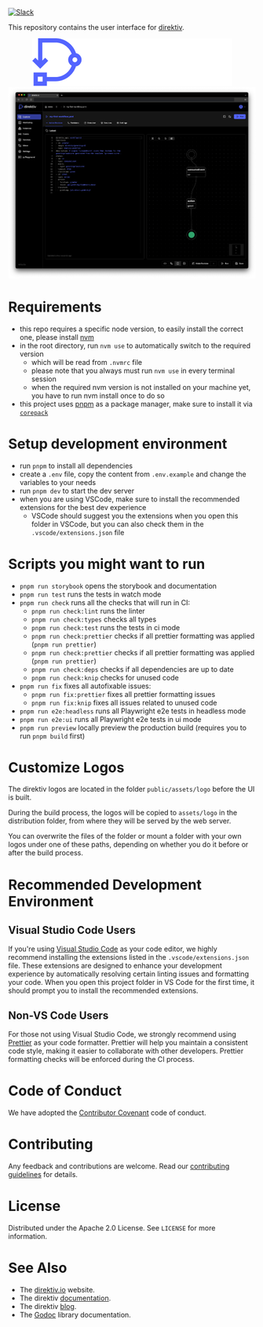 [![Slack](https://img.shields.io/badge/Slack-Join%20Direktiv-4a154b?style=flat&logo=slack)](https://join.slack.com/t/direktiv-io/shared_invite/zt-zf7gmfaa-rYxxBiB9RpuRGMuIasNO~g)

This repository contains the user interface for [direktiv](https://github.com/direktiv/direktiv).

<div align="center">
  <picture>
    <source media="(prefers-color-scheme: dark)" srcset="assets/images/logo-dark.png">
    <source media="(prefers-color-scheme: light)" srcset="assets/images/logo-light.png">
    <img alt="direktiv logo" src="assets/images/logo-dark.png">
</picture>
</div>
<picture>
  <source media="(prefers-color-scheme: dark)" srcset="assets/images/screenshot-dark.png">
  <source media="(prefers-color-scheme: light)" srcset="assets/images/screenshot-light.png">
  <img alt="direktiv ui" src="assets/images/screenshot-dark.png">
</picture>

# Requirements

- this repo requires a specific node version, to easily install the correct one, please install [nvm](https://github.com/nvm-sh/nvm)
- in the root directory, run `nvm use` to automatically switch to the required version
  - which will be read from `.nvmrc` file
  - please note that you always must run `nvm use` in every terminal session
  - when the required nvm version is not installed on your machine yet, you have to run nvm install once to do so
- this project uses [pnpm](https://pnpm.io/) as a package manager, make sure to install it via [`corepack`](https://pnpm.io/installation#using-corepack)

# Setup development environment

- run `pnpm` to install all dependencies
- create a `.env` file, copy the content from `.env.example` and change the variables to your needs
- run `pnpm dev` to start the dev server
- when you are using VSCode, make sure to install the recommended extensions for the best dev experience
  - VSCode should suggest you the extensions when you open this folder in VSCode, but you can also check them in the `.vscode/extensions.json` file

# Scripts you might want to run

- `pnpm run storybook` opens the storybook and documentation
- `pnpm run test` runs the tests in watch mode
- `pnpm run check` runs all the checks that will run in CI:
  - `pnpm run check:lint` runs the linter
  - `pnpm run check:types` checks all types
  - `pnpm run check:test` runs the tests in ci mode
  - `pnpm run check:prettier` checks if all prettier formatting was applied (`pnpm run prettier`)
  - `pnpm run check:prettier` checks if all prettier formatting was applied (`pnpm run prettier`)
  - `pnpm run check:deps` checks if all dependencies are up to date
  - `pnpm run check:knip` checks for unused code
- `pnpm run fix` fixes all autofixable issues:
  - `pnpm run fix:prettier` fixes all prettier formatting issues
  - `pnpm run fix:knip` fixes all issues related to unused code
- `pnpm run e2e:headless` runs all Playwright e2e tests in headless mode
- `pnpm run e2e:ui` runs all Playwright e2e tests in ui mode
- `pnpm run preview` locally preview the production build (requires you to run `pnpm build` first)

# Customize Logos

The direktiv logos are located in the folder `public/assets/logo` before the UI is built.

During the build process, the logos will be copied to `assets/logo` in the distribution folder, from where they will be served by the web server.

You can overwrite the files of the folder or mount a folder with your own logos under one of these paths, depending on whether you do it before or after the build process.

# Recommended Development Environment

## Visual Studio Code Users

If you're using [Visual Studio Code](https://code.visualstudio.com/) as your code editor, we highly recommend installing the extensions listed in the `.vscode/extensions.json` file. These extensions are designed to enhance your development experience by automatically resolving certain linting issues and formatting your code. When you open this project folder in VS Code for the first time, it should prompt you to install the recommended extensions.

## Non-VS Code Users

For those not using Visual Studio Code, we strongly recommend using [Prettier](https://prettier.io/) as your code formatter. Prettier will help you maintain a consistent code style, making it easier to collaborate with other developers. Prettier formatting checks will be enforced during the CI process.

# Code of Conduct

We have adopted the [Contributor Covenant](https://github.com/direktiv/.github/blob/master/CODE_OF_CONDUCT.md) code of conduct.

# Contributing

Any feedback and contributions are welcome. Read our [contributing guidelines](https://github.com/direktiv/.github/blob/master/CONTRIBUTING.md) for details.

# License

Distributed under the Apache 2.0 License. See `LICENSE` for more information.

# See Also

- The [direktiv.io](https://direktiv.io/) website.
- The direktiv [documentation](https://docs.direktiv.io/).
- The direktiv [blog](https://blog.direktiv.io/).
- The [Godoc](https://godoc.org/github.com/direktiv/direktiv) library documentation.
